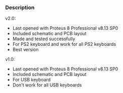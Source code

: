 ### Description

v2.0:
- Last opened with Proteus 8 Professional v8.13 SP0
- Included schematic and PCB layout
- Made and tested successfully
- For PS2 keyboard and work for all PS2 keyboards
- Best version

v1.0:
- Last opened with Proteus 8 Professional v8.13 SP0
- Included schematic and PCB layout
- For USB keyboard
- Don't work for all USB keyboards
